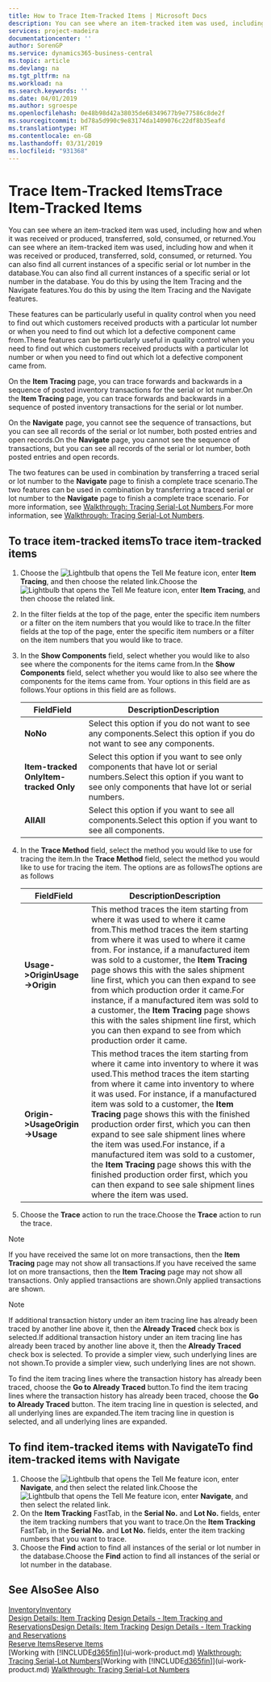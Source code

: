 ```yaml
---
title: How to Trace Item-Tracked Items | Microsoft Docs
description: You can see where an item-tracked item was used, including how and when it was received or produced, transferred, sold, consumed, or returned. You can also find all current instances of a specific serial or lot number in the database. You do this by using the Item Tracing and the Navigate features.
services: project-madeira
documentationcenter: ''
author: SorenGP
ms.service: dynamics365-business-central
ms.topic: article
ms.devlang: na
ms.tgt_pltfrm: na
ms.workload: na
ms.search.keywords: ''
ms.date: 04/01/2019
ms.author: sgroespe
ms.openlocfilehash: 0e48b98d42a38035de68349677b9e77586c8de2f
ms.sourcegitcommit: bd78a5d990c9e83174da1409076c22df8b35eafd
ms.translationtype: HT
ms.contentlocale: en-GB
ms.lasthandoff: 03/31/2019
ms.locfileid: "931368"
---
```

# <a name="trace-item-tracked-items"></a><span data-ttu-id="31389-105">Trace Item-Tracked Items</span><span class="sxs-lookup"><span data-stu-id="31389-105">Trace Item-Tracked Items</span></span>
<span data-ttu-id="31389-106">You can see where an item-tracked item was used, including how and when it was received or produced, transferred, sold, consumed, or returned.</span><span class="sxs-lookup"><span data-stu-id="31389-106">You can see where an item-tracked item was used, including how and when it was received or produced, transferred, sold, consumed, or returned.</span></span> <span data-ttu-id="31389-107">You can also find all current instances of a specific serial or lot number in the database.</span><span class="sxs-lookup"><span data-stu-id="31389-107">You can also find all current instances of a specific serial or lot number in the database.</span></span> <span data-ttu-id="31389-108">You do this by using the Item Tracing and the Navigate features.</span><span class="sxs-lookup"><span data-stu-id="31389-108">You do this by using the Item Tracing and the Navigate features.</span></span>  

 <span data-ttu-id="31389-109">These features can be particularly useful in quality control when you need to find out which customers received products with a particular lot number or when you need to find out which lot a defective component came from.</span><span class="sxs-lookup"><span data-stu-id="31389-109">These features can be particularly useful in quality control when you need to find out which customers received products with a particular lot number or when you need to find out which lot a defective component came from.</span></span>  

 <span data-ttu-id="31389-110">On the **Item Tracing** page, you can trace forwards and backwards in a sequence of posted inventory transactions for the serial or lot number.</span><span class="sxs-lookup"><span data-stu-id="31389-110">On the **Item Tracing** page, you can trace forwards and backwards in a sequence of posted inventory transactions for the serial or lot number.</span></span>  

 <span data-ttu-id="31389-111">On the **Navigate** page, you cannot see the sequence of transactions, but you can see all records of the serial or lot number, both posted entries and open records.</span><span class="sxs-lookup"><span data-stu-id="31389-111">On the **Navigate** page, you cannot see the sequence of transactions, but you can see all records of the serial or lot number, both posted entries and open records.</span></span>  

 <span data-ttu-id="31389-112">The two features can be used in combination by transferring a traced serial or lot number to the **Navigate** page to finish a complete trace scenario.</span><span class="sxs-lookup"><span data-stu-id="31389-112">The two features can be used in combination by transferring a traced serial or lot number to the **Navigate** page to finish a complete trace scenario.</span></span> <span data-ttu-id="31389-113">For more information, see [Walkthrough: Tracing Serial-Lot Numbers](walkthrough-tracing-serial-lot-numbers.md).</span><span class="sxs-lookup"><span data-stu-id="31389-113">For more information, see [Walkthrough: Tracing Serial-Lot Numbers](walkthrough-tracing-serial-lot-numbers.md).</span></span>  

## <a name="to-trace-item-tracked-items"></a><span data-ttu-id="31389-114">To trace item-tracked items</span><span class="sxs-lookup"><span data-stu-id="31389-114">To trace item-tracked items</span></span>  

1.  <span data-ttu-id="31389-115">Choose the ![Lightbulb that opens the Tell Me feature](media/ui-search/search_small.png "Tell me what you want to do") icon, enter **Item Tracing**, and then choose the related link.</span><span class="sxs-lookup"><span data-stu-id="31389-115">Choose the ![Lightbulb that opens the Tell Me feature](media/ui-search/search_small.png "Tell me what you want to do") icon, enter **Item Tracing**, and then choose the related link.</span></span>  
2.  <span data-ttu-id="31389-116">In the filter fields at the top of the page, enter the specific item numbers or a filter on the item numbers that you would like to trace.</span><span class="sxs-lookup"><span data-stu-id="31389-116">In the filter fields at the top of the page, enter the specific item numbers or a filter on the item numbers that you would like to trace.</span></span>  
3.  <span data-ttu-id="31389-117">In the **Show Components** field, select whether you would like to also see where the components for the items came from.</span><span class="sxs-lookup"><span data-stu-id="31389-117">In the **Show Components** field, select whether you would like to also see where the components for the items came from.</span></span> <span data-ttu-id="31389-118">Your options in this field are as follows.</span><span class="sxs-lookup"><span data-stu-id="31389-118">Your options in this field are as follows.</span></span>  

    |<span data-ttu-id="31389-119">Field</span><span class="sxs-lookup"><span data-stu-id="31389-119">Field</span></span>|<span data-ttu-id="31389-120">Description</span><span class="sxs-lookup"><span data-stu-id="31389-120">Description</span></span>|  
    |----------------------------------|---------------------------------------|  
    |<span data-ttu-id="31389-121">**No**</span><span class="sxs-lookup"><span data-stu-id="31389-121">**No**</span></span>|<span data-ttu-id="31389-122">Select this option if you do not want to see any components.</span><span class="sxs-lookup"><span data-stu-id="31389-122">Select this option if you do not want to see any components.</span></span>|  
    |<span data-ttu-id="31389-123">**Item-tracked Only**</span><span class="sxs-lookup"><span data-stu-id="31389-123">**Item-tracked Only**</span></span>|<span data-ttu-id="31389-124">Select this option if you want to see only components that have lot or serial numbers.</span><span class="sxs-lookup"><span data-stu-id="31389-124">Select this option if you want to see only components that have lot or serial numbers.</span></span>|  
    |<span data-ttu-id="31389-125">**All**</span><span class="sxs-lookup"><span data-stu-id="31389-125">**All**</span></span>|<span data-ttu-id="31389-126">Select this option if you want to see all components.</span><span class="sxs-lookup"><span data-stu-id="31389-126">Select this option if you want to see all components.</span></span>|  

4.  <span data-ttu-id="31389-127">In the **Trace Method** field, select the method you would like to use for tracing the item.</span><span class="sxs-lookup"><span data-stu-id="31389-127">In the **Trace Method** field, select the method you would like to use for tracing the item.</span></span> <span data-ttu-id="31389-128">The options are as follows</span><span class="sxs-lookup"><span data-stu-id="31389-128">The options are as follows</span></span>  

    |<span data-ttu-id="31389-129">Field</span><span class="sxs-lookup"><span data-stu-id="31389-129">Field</span></span>|<span data-ttu-id="31389-130">Description</span><span class="sxs-lookup"><span data-stu-id="31389-130">Description</span></span>|  
    |----------------------------------|---------------------------------------|  
    |<span data-ttu-id="31389-131">**Usage->Origin**</span><span class="sxs-lookup"><span data-stu-id="31389-131">**Usage->Origin**</span></span>|<span data-ttu-id="31389-132">This method traces the item starting from where it was used to where it came from.</span><span class="sxs-lookup"><span data-stu-id="31389-132">This method traces the item starting from where it was used to where it came from.</span></span> <span data-ttu-id="31389-133">For instance, if a manufactured item was sold to a customer, the **Item Tracing** page shows this with the sales shipment line first, which you can then expand to see from which production order it came.</span><span class="sxs-lookup"><span data-stu-id="31389-133">For instance, if a manufactured item was sold to a customer, the **Item Tracing** page shows this with the sales shipment line first, which you can then expand to see from which production order it came.</span></span>|  
    |<span data-ttu-id="31389-134">**Origin->Usage**</span><span class="sxs-lookup"><span data-stu-id="31389-134">**Origin->Usage**</span></span>|<span data-ttu-id="31389-135">This method traces the item starting from where it came into inventory to where it was used.</span><span class="sxs-lookup"><span data-stu-id="31389-135">This method traces the item starting from where it came into inventory to where it was used.</span></span> <span data-ttu-id="31389-136">For instance, if a manufactured item was sold to a customer, the **Item Tracing** page shows this with the finished production order first, which you can then expand to see sale shipment lines where the item was used.</span><span class="sxs-lookup"><span data-stu-id="31389-136">For instance, if a manufactured item was sold to a customer, the **Item Tracing** page shows this with the finished production order first, which you can then expand to see sale shipment lines where the item was used.</span></span>|  

5.  <span data-ttu-id="31389-137">Choose the **Trace** action to run the trace.</span><span class="sxs-lookup"><span data-stu-id="31389-137">Choose the **Trace** action to run the trace.</span></span>  

> [!NOTE]  
>  <span data-ttu-id="31389-138">If you have received the same lot on more transactions, then the **Item Tracing** page may not show all transactions.</span><span class="sxs-lookup"><span data-stu-id="31389-138">If you have received the same lot on more transactions, then the **Item Tracing** page may not show all transactions.</span></span> <span data-ttu-id="31389-139">Only applied transactions are shown.</span><span class="sxs-lookup"><span data-stu-id="31389-139">Only applied transactions are shown.</span></span>  

> [!NOTE]  
>  <span data-ttu-id="31389-140">If additional transaction history under an item tracing line has already been traced by another line above it, then the **Already Traced** check box is selected.</span><span class="sxs-lookup"><span data-stu-id="31389-140">If additional transaction history under an item tracing line has already been traced by another line above it, then the **Already Traced** check box is selected.</span></span> <span data-ttu-id="31389-141">To provide a simpler view, such underlying lines are not shown.</span><span class="sxs-lookup"><span data-stu-id="31389-141">To provide a simpler view, such underlying lines are not shown.</span></span>  
>   
>  <span data-ttu-id="31389-142">To find the item tracing lines where the transaction history has already been traced, choose the **Go to Already Traced** button.</span><span class="sxs-lookup"><span data-stu-id="31389-142">To find the item tracing lines where the transaction history has already been traced, choose the **Go to Already Traced** button.</span></span> <span data-ttu-id="31389-143">The item tracing line in question is selected, and all underlying lines are expanded.</span><span class="sxs-lookup"><span data-stu-id="31389-143">The item tracing line in question is selected, and all underlying lines are expanded.</span></span>  

## <a name="to-find-item-tracked-items-with-navigate"></a><span data-ttu-id="31389-144">To find item-tracked items with Navigate</span><span class="sxs-lookup"><span data-stu-id="31389-144">To find item-tracked items with Navigate</span></span>  

1.  <span data-ttu-id="31389-145">Choose the ![Lightbulb that opens the Tell Me feature](media/ui-search/search_small.png "Tell me what you want to do") icon, enter **Navigate**, and then select the related link.</span><span class="sxs-lookup"><span data-stu-id="31389-145">Choose the ![Lightbulb that opens the Tell Me feature](media/ui-search/search_small.png "Tell me what you want to do") icon, enter **Navigate**, and then select the related link.</span></span>  
2.  <span data-ttu-id="31389-146">On the **Item Tracking** FastTab, in the **Serial No.** and **Lot No.** fields, enter the item tracking numbers that you want to trace.</span><span class="sxs-lookup"><span data-stu-id="31389-146">On the **Item Tracking** FastTab, in the **Serial No.** and **Lot No.** fields, enter the item tracking numbers that you want to trace.</span></span>  
3.  <span data-ttu-id="31389-147">Choose the **Find** action to find all instances of the serial or lot number in the database.</span><span class="sxs-lookup"><span data-stu-id="31389-147">Choose the **Find** action to find all instances of the serial or lot number in the database.</span></span>  

## <a name="see-also"></a><span data-ttu-id="31389-148">See Also</span><span class="sxs-lookup"><span data-stu-id="31389-148">See Also</span></span>  
[<span data-ttu-id="31389-149">Inventory</span><span class="sxs-lookup"><span data-stu-id="31389-149">Inventory</span></span>](inventory-manage-inventory.md)  
<span data-ttu-id="31389-150">[Design Details: Item Tracking](design-details-item-tracking.md)
[Design Details - Item Tracking and Reservations](design-details-item-tracking-and-reservations.md)</span><span class="sxs-lookup"><span data-stu-id="31389-150">[Design Details: Item Tracking](design-details-item-tracking.md)
[Design Details - Item Tracking and Reservations](design-details-item-tracking-and-reservations.md)</span></span>  
[<span data-ttu-id="31389-151">Reserve Items</span><span class="sxs-lookup"><span data-stu-id="31389-151">Reserve Items</span></span>](inventory-how-to-reserve-items.md)  
<span data-ttu-id="31389-152">[Working with [!INCLUDE[d365fin](includes/d365fin_md.md)]](ui-work-product.md)
[Walkthrough: Tracing Serial-Lot Numbers](walkthrough-tracing-serial-lot-numbers.md)</span><span class="sxs-lookup"><span data-stu-id="31389-152">[Working with [!INCLUDE[d365fin](includes/d365fin_md.md)]](ui-work-product.md)
[Walkthrough: Tracing Serial-Lot Numbers](walkthrough-tracing-serial-lot-numbers.md)</span></span>
